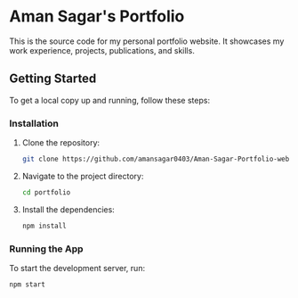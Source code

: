 # Aman Sagar's Portfolio

This is the source code for my personal portfolio website. It showcases my work experience, projects, publications, and skills.

## Getting Started

To get a local copy up and running, follow these steps:


### Installation

1. Clone the repository:
    ```sh
    git clone https://github.com/amansagar0403/Aman-Sagar-Portfolio-webiste.git
    ```
2. Navigate to the project directory:
    ```sh
    cd portfolio
    ```
3. Install the dependencies:
    ```sh
    npm install
    ```

### Running the App

To start the development server, run:
```sh
npm start
